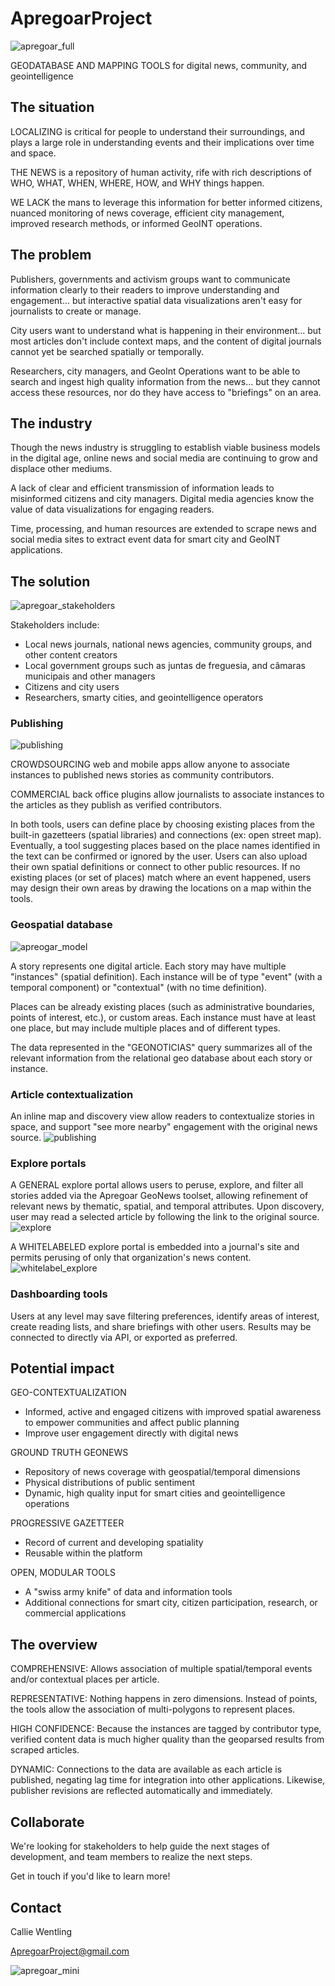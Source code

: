 # ApregoarProject
![apregoar_full](https://user-images.githubusercontent.com/83875010/218793627-a94d123b-c8ac-4bca-bfa4-f411e69edf6c.png)

GEODATABASE AND MAPPING TOOLS for digital news, community, and geointelligence

## The situation
LOCALIZING is critical for people to understand their surroundings, and plays a large role in understanding events and their implications over time and space.

THE NEWS is a repository of human activity, rife with rich descriptions of WHO, WHAT, WHEN, WHERE, HOW, and WHY things happen.

WE LACK the mans to leverage this information for better informed citizens, nuanced monitoring of news coverage, efficient city management, improved research methods, or informed GeoINT operations.

## The problem
Publishers, governments and activism groups want to communicate information clearly to their readers to improve understanding and engagement... but interactive spatial data visualizations aren't easy for journalists to create or manage.

City users want to understand what is happening in their environment... but most articles don't include context maps, and the content of digital journals cannot yet be searched spatially or temporally.

Researchers, city managers, and GeoInt Operations want to be able to search and ingest high quality information from the news... but they cannot access these resources, nor do they have access to "briefings" on an area.

## The industry

Though the news industry is struggling to establish viable business models in the digital age, online news and social media are continuing to grow and displace other mediums.

A lack of clear and efficient transmission of information leads to misinformed citizens and city managers. Digital media agencies know the value of data visualizations for engaging readers.

Time, processing, and human resources are extended to scrape news and social media sites to extract event data for smart city and GeoINT applications.

## The solution
![apregoar_stakeholders](https://user-images.githubusercontent.com/83875010/218802635-1c3c8776-dd86-4a14-9b44-0507ea4b8a26.png)

Stakeholders include:
- Local news journals, national news agencies, community groups, and other content creators
- Local government groups such as juntas de freguesia, and câmaras municipais and other managers
- Citizens and city users
- Researchers, smarty cities, and geointelligence operators

### Publishing
![publishing](https://user-images.githubusercontent.com/83875010/218809910-abe23f23-7cbf-4b63-86be-be44cf489b34.png)

CROWDSOURCING web and mobile apps allow anyone to associate instances to published news stories as community contributors.

COMMERCIAL back office plugins allow journalists to associate instances to the articles as they publish as verified contributors.

In both tools, users can define place by choosing existing places from the built-in gazetteers (spatial libraries) and connections (ex: open street map). Eventually, a tool suggesting places based on the place names identified in the text can be confirmed or ignored by the user. Users can also upload their own spatial definitions or connect to other public resources. If no existing  places (or set of places) match where an event happened, users may design their own areas by drawing the locations on a map within the tools.

### Geospatial database
![apreogar_model](https://user-images.githubusercontent.com/83875010/218804327-916761c9-f2c1-4699-826d-aef62c970c28.png)

A story represents one digital article. Each story may have multiple "instances" (spatial definition). Each instance will be of type "event" (with a temporal component) or "contextual" (with no time definition).

Places can be already existing places (such as administrative boundaries, points of interest, etc.), or custom areas. Each instance must have at least one place, but may include multiple places and of different types.

The data represented in the "GEONOTICIAS" query summarizes all of the relevant information from the relational geo database about each story or instance.

### Article contextualization
An inline map and discovery view  allow readers to contextualize stories in space, and support "see more nearby" engagement with the original news source.
![publishing](https://user-images.githubusercontent.com/83875010/218810929-061acf1c-f4fa-4136-a667-4d3efedfd27d.png)

### Explore portals
A GENERAL explore portal allows users to peruse, explore, and filter all stories added via the Apregoar GeoNews toolset, allowing refinement of relevant news by thematic, spatial, and temporal attributes. Upon discovery, user may read a selected article by following the link to the original source.
![explore](https://user-images.githubusercontent.com/83875010/218811836-40787abc-a6a8-40f2-bdef-b5cb35f3a094.png)

A WHITELABELED explore portal is embedded into a journal's site and permits perusing of only that organization's news content.
![whitelabel_explore](https://user-images.githubusercontent.com/83875010/218811816-33aceefd-3ac6-4770-bfa4-0f85c95b7607.png)

### Dashboarding tools
Users at any level may save filtering preferences, identify areas of interest, create reading lists, and share briefings with other users. Results may be connected to directly via API, or exported as preferred.

## Potential impact
GEO-CONTEXTUALIZATION
 - Informed, active and engaged citizens with improved spatial awareness to empower communities and affect public planning
 - Improve user engagement directly with digital news

GROUND TRUTH GEONEWS
- Repository of news coverage with geospatial/temporal dimensions
- Physical distributions of public sentiment
- Dynamic, high quality input for smart cities and geointelligence operations

PROGRESSIVE GAZETTEER
- Record of current and developing spatiality
- Reusable within the platform

OPEN, MODULAR TOOLS
- A "swiss army knife" of data and information tools
- Additional connections for smart city, citizen participation, research, or commercial applications

## The overview
COMPREHENSIVE: Allows association of multiple spatial/temporal events and/or contextual places per article.

REPRESENTATIVE: Nothing happens in zero dimensions. Instead of points, the tools allow the association of multi-polygons to represent places.

HIGH CONFIDENCE: Because the instances are tagged by contributor type, verified content data is much higher quality than the geoparsed results from scraped articles.

DYNAMIC: Connections to the data are available as each article is published, negating lag time for integration into other applications. Likewise, publisher revisions are reflected automatically and immediately.

## Collaborate
We're looking for stakeholders to help guide the next stages of development, and team members to realize the next steps.

Get in touch if you'd like to learn more!

## Contact
Callie Wentling

ApregoarProject@gmail.com

![apregoar_mini](https://user-images.githubusercontent.com/83875010/218809667-0812b06b-bc92-41e8-9009-bf258a772a3e.png)
